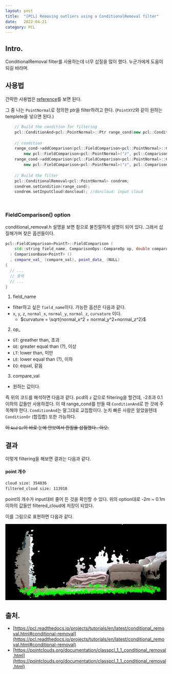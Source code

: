 ```yaml
---
layout: post
title:  "[PCL] Removing outliers using a ConditionalRemoval filter"
date:   2022-04-21
category: PCL
---
```


## Intro.
ConditionalRemoval filter를 사용하는데 너무 삽질을 많이 했다. 누군가에게 도움이 되길 바라며.

## 사용법
간략한 사용법은 [reference](https://pcl.readthedocs.io/projects/tutorials/en/latest/conditional_removal.html#conditional-removal)를 보면 된다.

그 중 나는 `PointNormal`로 정의한 ptr을 filter하려고 한다. (`PointXYZ`와 같이 원하는 templete을 넣으면 된다.)

```cpp
    // Build the condition for filtering
    pcl::ConditionAnd<pcl::PointNormal>::Ptr range_cond(new pcl::ConditionAnd<pcl::PointNormal>());

    // condition
    range_cond->addComparison(pcl::FieldComparison<pcl::PointNormal>::ConstPtr(
        new pcl::FieldComparison<pcl::PointNormal>("z", pcl::ComparisonOps::GT, -2)));
    range_cond->addComparison(pcl::FieldComparison<pcl::PointNormal>::ConstPtr(
        new pcl::FieldComparison<pcl::PointNormal>("z", pcl::ComparisonOps::LT, 0.1)));

    // Build the filter
    pcl::ConditionalRemoval<pcl::PointNormal> condrem;
    condrem.setCondition(range_cond);
    condrem.setInputCloud(doncloud); //doncloud: input cloud
```

<br>

### FieldComparison() option
conditional_removal.h 설명을 보면 참으로 불친절하게 설명이 되어 있다. 그래서 삽질해가며 찾은 옵션들이다.
```cpp
pcl::FieldComparison<PointT>::FieldComparison (
    std::string field_name, ComparisonOps::CompareOp op, double compare_val) 
  : ComparisonBase<PointT> ()
  , compare_val_ (compare_val), point_data_ (NULL)
{
  // ...
  // 중략
  // ...
}
```

1. field_name
  * filter하고 싶은 `field_name`이다. 가능한 옵션은 다음과 같다.
  * `x`, `y`, `z`, `normal_x`, `normal_y`, `normal_z`, `curvature` 이다.
    * $curvature = \sqrt{normal_x^2 + normal_y^2+normal_z^2}$
2. op_
  * `GT`: greather than, 초과
  * `GE`: greater equal than (?), 이상
  * `LT`: lower than, 미만
  * `LE`: lower equal than (?), 이하
  * `EQ`: equal, 같음
3. compare_val
  * 원하는 값이다.

즉 위의 코드를 해석하면 다음과 같다.
pcd의 `z` 값으로 filtering을 할건데, -2초과 0.1이하의 값들만 사용하겠다. 이 때 range_cond를 만들 때 `ConditionAnd`로 한 것에 주목해야 한다. `ConditionAnd`는 말그대로 교집합이다. 눈치 빠른 사람은 알았을텐데 `ConditionOr` (합집합) 또한 가능하다. 

~~이 `And` `Or`이 바로 눈에 안보여서 한참을 삽질했다.. 아오.~~

## 결과
이렇게 filtering을 해보면 결과는 다음과 같다.

#### point 개수
```bash
cloud size: 354036
filtered_cloud size: 113910
```

point의 개수가 input대비 줄어 든 것을 확인할 수 있다. 위의 option대로 -2m ~ 0.1m 이하의 값들만 filtered_cloud에 저장이 되었다.

이를 그림으로 표현하면 다음과 같다.

![alt text](/public/img/pcl/pcl-filter1.png) 

## 출처.
- [https://pcl.readthedocs.io/projects/tutorials/en/latest/conditional_removal.html#conditional-removal](https://pcl.readthedocs.io/projects/tutorials/en/latest/conditional_removal.html#conditional-removal)
- [https://pointclouds.org/documentation/classpcl_1_1_conditional_removal.html](https://pointclouds.org/documentation/classpcl_1_1_conditional_removal.html)